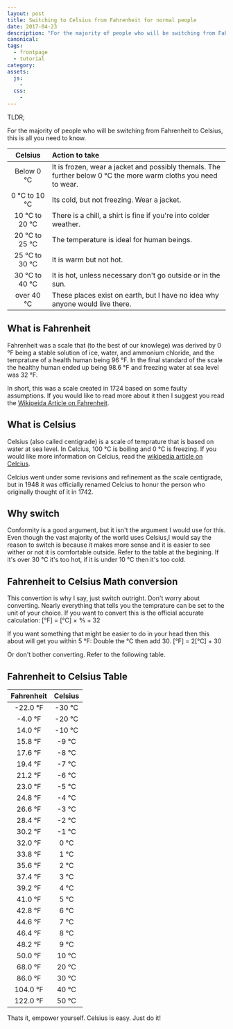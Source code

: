 ```yaml
---
layout: post
title: Switching to Celsius from Fahrenheit for normal people
date: 2017-04-23
description: "For the majority of people who will be switching from Fahrenheit to Celsius, this is all you need to know."
canonical:
tags: 
  - frontpage
  - tutorial
category:
assets:
  js:
    -
  css:
    -
---
```


TLDR;

For the majority of people who will be switching from Fahrenheit to Celsius, this is all you need to know.

<table>
<thead>
<tr>
<th align="center">Celsius</th>
<th align="left">Action to take</th>
</tr>
</thead>
<tbody>
<tr>
<td align="center">Below 0 °C</td>
<td align="left">It is frozen, wear a jacket and possibly themals. The further below 0 °C the more warm cloths you need to wear.</td>
</tr>
<tr>
<td align="center">0 °C to 10 °C</td>
<td align="left">Its cold, but not freezing. Wear a jacket.</td>
</tr>
<tr>
<td align="center">10 °C to 20 °C</td>
<td align="left">There is a chill, a shirt is fine if you're into colder weather.</td>
</tr>
<tr>
<td align="center">20 °C to 25 °C</td>
<td align="left">The temperature is ideal for human beings.</td>
</tr>
<tr>
<td align="center">25 °C to 30 °C</td>
<td align="left">It is warm but not hot.</td>
</tr>
<tr>
<td align="center">30 °C to 40 °C</td>
<td align="left">It is hot, unless necessary don't go outside or in the sun.</td>
</tr>
<tr>
<td align="center">over 40 °C</td>
<td align="left">These places exist on earth, but I have no idea why anyone would live there.</td>
</tr></tbody></table>

## What is Fahrenheit

Fahrenheit was a scale that (to the best of our knowlege) was derived by 0 °F being a stable solution of ice, water, and ammonium chloride, and the temprature of a health human being 96 °F. In the final standard of the scale the healthy human ended up being 98.6 °F and freezing water at sea level was 32 °F.

In short, this was a scale created in 1724 based on some faulty assumptions. If you would like to read more about it then I suggest you read the [Wikipeida Article on Fahrenheit](https://en.wikipedia.org/wiki/Fahrenheit).

## What is Celsius

Celsius (also called centigrade) is a scale of temprature that is based on water at sea level. In Celcius, 100 °C is boiling and 0 °C is freezing. If you would like more information on Celcius, read the [wikipedia article on Celcius](https://en.wikipedia.org/wiki/Celsius). 

Celcius went under some revisions and refinement as the scale centigrade, but in 1948 it was officially renamed Celcius to honur the person who originally thought of it in 1742.

## Why switch

Conformity is a good argument, but it isn't the argument I would use for this. Even though the vast majority of the world uses Celsius,I would say the reason to switch is because it makes more sense and it is easier to see wither or not it is comfortable outside. Refer to the table at the begining. If it's over 30 °C it's too hot, if it is under 10 °C then it's too cold.

## Fahrenheit to Celsius Math conversion

This convertion is why I say, just switch outright. Don't worry about converting. Nearly everything that tells you the temprature can be set to the unit of your choice. If you want to convert this is the official accurate calculation: \[°F\] = \[°C\] ×  9⁄5 + 32

If you want something that might be easier to do in your head then this about will get you within 5 °F: Double the °C then add 30. \[°F\] = 2\[°C\] + 30

Or don't bother converting. Refer to the following table.

## Fahrenheit to Celsius Table

<table>
<thead>
<tr>
<th align="center">Fahrenheit</th>
<th align="center">Celsius</th>
</tr>
</thead>
<tbody>
<tr>
<td align="center">-22.0 °F</td>
<td align="center">-30 °C</td>
</tr>
<tr>
<td align="center">-4.0 °F</td>
<td align="center">-20 °C</td>
</tr>
<tr>
<td align="center">14.0 °F</td>
<td align="center">-10 °C</td>
</tr>
<tr>
<td align="center">15.8 °F</td>
<td align="center">-9 °C</td>
</tr>
<tr>
<td align="center">17.6 °F</td>
<td align="center">-8 °C</td>
</tr>
<tr>
<td align="center">19.4 °F</td>
<td align="center">-7 °C</td>
</tr>
<tr>
<td align="center">21.2 °F</td>
<td align="center">-6 °C</td>
</tr>
<tr>
<td align="center">23.0 °F</td>
<td align="center">-5 °C</td>
</tr>
<tr>
<td align="center">24.8 °F</td>
<td align="center">-4 °C</td>
</tr>
<tr>
<td align="center">26.6 °F</td>
<td align="center">-3 °C</td>
</tr>
<tr>
<td align="center">28.4 °F</td>
<td align="center">-2 °C</td>
</tr>
<tr>
<td align="center">30.2 °F</td>
<td align="center">-1 °C</td>
</tr>
<tr>
<td align="center">32.0 °F</td>
<td align="center">0 °C</td>
</tr>
<tr>
<td align="center">33.8 °F</td>
<td align="center">1 °C</td>
</tr>
<tr>
<td align="center">35.6 °F</td>
<td align="center">2 °C</td>
</tr>
<tr>
<td align="center">37.4 °F</td>
<td align="center">3 °C</td>
</tr>
<tr>
<td align="center">39.2 °F</td>
<td align="center">4 °C</td>
</tr>
<tr>
<td align="center">41.0 °F</td>
<td align="center">5 °C</td>
</tr>
<tr>
<td align="center">42.8 °F</td>
<td align="center">6 °C</td>
</tr>
<tr>
<td align="center">44.6 °F</td>
<td align="center">7 °C</td>
</tr>
<tr>
<td align="center">46.4 °F</td>
<td align="center">8 °C</td>
</tr>
<tr>
<td align="center">48.2 °F</td>
<td align="center">9 °C</td>
</tr>
<tr>
<td align="center">50.0 °F</td>
<td align="center">10 °C</td>
</tr>
<tr>
<td align="center">68.0 °F</td>
<td align="center">20 °C</td>
</tr>
<tr>
<td align="center">86.0 °F</td>
<td align="center">30 °C</td>
</tr>
<tr>
<td align="center">104.0 °F</td>
<td align="center">40 °C</td>
</tr>
<tr>
<td align="center">122.0 °F</td>
<td align="center">50 °C</td>
</tr></tbody></table>

Thats it, empower yourself. Celsius is easy. Just do it!
